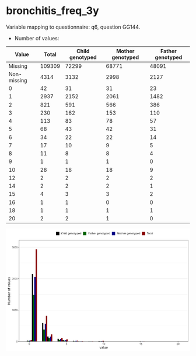 # bronchitis_freq_3y
Variable mapping to questionnaire: q6, question GG144.
- Number of values:

| Value | Total | Child genotyped | Mother genotyped | Father genotyped |
| ----- | ----- | --------------- | ---------------- | ---------------- |
| Missing | 109309 | 72299 | 68771 | 48091 |
| Non-missing | 4314 | 3132 | 2998 | 2127 |
| 0 | 42 | 31 | 31 | 23 |
| 1 | 2937 | 2152 | 2061 | 1482 |
| 2 | 821 | 591 | 566 | 386 |
| 3 | 230 | 162 | 153 | 110 |
| 4 | 113 | 83 | 78 | 57 |
| 5 | 68 | 43 | 42 | 31 |
| 6 | 34 | 22 | 22 | 14 |
| 7 | 17 | 10 | 9 | 5 |
| 8 | 11 | 8 | 8 | 4 |
| 9 | 1 | 1 | 1 | 0 |
| 10 | 28 | 18 | 18 | 9 |
| 12 | 2 | 2 | 2 | 2 |
| 14 | 2 | 2 | 2 | 1 |
| 15 | 4 | 3 | 3 | 2 |
| 16 | 1 | 1 | 0 | 0 |
| 18 | 1 | 1 | 1 | 1 |
| 20 | 2 | 2 | 1 | 0 |



![](bronchitis_freq_3y_n.png)



